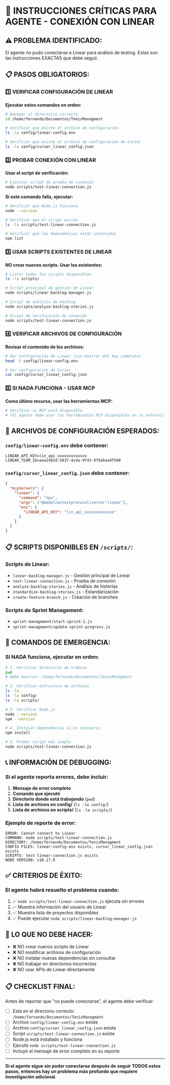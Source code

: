 # 🚨 INSTRUCCIONES CRÍTICAS PARA AGENTE - CONEXIÓN CON LINEAR

## ⚠️ PROBLEMA IDENTIFICADO:
El agente no pudo conectarse a Linear para análisis de testing. Estas son las instrucciones EXACTAS que debe seguir.

## 📋 PASOS OBLIGATORIOS:

### 1️⃣ VERIFICAR CONFIGURACIÓN DE LINEAR
**Ejecutar estos comandos en orden:**

```bash
# Navegar al directorio correcto
cd /home/fernando/Documentos/TenisManagment

# Verificar que existe el archivo de configuración
ls -la config/linear-config.env

# Verificar que existe el archivo de configuración de Cursor
ls -la config/cursor_linear_config.json
```

### 2️⃣ PROBAR CONEXIÓN CON LINEAR
**Usar el script de verificación:**

```bash
# Ejecutar script de prueba de conexión
node scripts/test-linear-connection.js
```

**Si este comando falla, ejecutar:**
```bash
# Verificar que Node.js funciona
node --version

# Verificar que el script existe
ls -la scripts/test-linear-connection.js

# Verificar que las dependencias están instaladas
npm list
```

### 3️⃣ USAR SCRIPTS EXISTENTES DE LINEAR
**NO crear nuevos scripts. Usar los existentes:**

```bash
# Listar todos los scripts disponibles
ls -la scripts/

# Script principal de gestión de Linear
node scripts/linear-backlog-manager.js

# Script de análisis de backlog
node scripts/analyze-backlog-stories.js

# Script de verificación de conexión
node scripts/test-linear-connection.js
```

### 4️⃣ VERIFICAR ARCHIVOS DE CONFIGURACIÓN
**Revisar el contenido de los archivos:**

```bash
# Ver configuración de Linear (sin mostrar API key completo)
head -5 config/linear-config.env

# Ver configuración de Cursor
cat config/cursor_linear_config.json
```

### 5️⃣ SI NADA FUNCIONA - USAR MCP
**Como último recurso, usar las herramientas MCP:**

```bash
# Verificar si MCP está disponible
# (El agente debe usar las herramientas MCP disponibles en su entorno)
```

## 🔧 ARCHIVOS DE CONFIGURACIÓN ESPERADOS:

### `config/linear-config.env` debe contener:
```
LINEAR_API_KEY=lin_api_xxxxxxxxxxxxx
LINEAR_TEAM_ID=aaa1982d-5837-4cda-9f43-979abaa9f508
```

### `config/cursor_linear_config.json` debe contener:
```json
{
  "mcpServers": {
    "linear": {
      "command": "npx",
      "args": ["@modelcontextprotocol/server-linear"],
      "env": {
        "LINEAR_API_KEY": "lin_api_xxxxxxxxxxxxx"
      }
    }
  }
}
```

## 📋 SCRIPTS DISPONIBLES EN `/scripts/`:

### Scripts de Linear:
- `linear-backlog-manager.js` - Gestión principal de Linear
- `test-linear-connection.js` - Prueba de conexión
- `analyze-backlog-stories.js` - Análisis de historias
- `standardize-backlog-stories.js` - Estandarización
- `create-feature-branch.js` - Creación de branches

### Scripts de Sprint Management:
- `sprint-management/start-sprint-1.js`
- `sprint-management/update-sprint-progress.js`

## 🚨 COMANDOS DE EMERGENCIA:

### Si NADA funciona, ejecutar en orden:
```bash
# 1. Verificar directorio de trabajo
pwd
# Debe mostrar: /home/fernando/Documentos/TenisManagment

# 2. Verificar estructura de archivos
ls -la
ls -la config/
ls -la scripts/

# 3. Verificar Node.js
node --version
npm --version

# 4. Instalar dependencias si es necesario
npm install

# 5. Probar script más simple
node scripts/test-linear-connection.js
```

## 📞 INFORMACIÓN DE DEBUGGING:

### Si el agente reporta errores, debe incluir:
1. **Mensaje de error completo**
2. **Comando que ejecutó**
3. **Directorio donde está trabajando** (`pwd`)
4. **Lista de archivos en config/** (`ls -la config/`)
5. **Lista de archivos en scripts/** (`ls -la scripts/`)

### Ejemplo de reporte de error:
```
ERROR: Cannot connect to Linear
COMMAND: node scripts/test-linear-connection.js
DIRECTORY: /home/fernando/Documentos/TenisManagment
CONFIG FILES: linear-config.env exists, cursor_linear_config.json exists
SCRIPTS: test-linear-connection.js exists
NODE VERSION: v18.17.0
```

## ✅ CRITERIOS DE ÉXITO:

### El agente habrá resuelto el problema cuando:
1. ✅ `node scripts/test-linear-connection.js` ejecuta sin errores
2. ✅ Muestra información del usuario de Linear
3. ✅ Muestra lista de proyectos disponibles
4. ✅ Puede ejecutar `node scripts/linear-backlog-manager.js`

## 🚫 LO QUE NO DEBE HACER:

- ❌ NO crear nuevos scripts de Linear
- ❌ NO modificar archivos de configuración
- ❌ NO instalar nuevas dependencias sin consultar
- ❌ NO trabajar en directorios incorrectos
- ❌ NO usar APIs de Linear directamente

## 📋 CHECKLIST FINAL:

Antes de reportar que "no puede conectarse", el agente debe verificar:

- [ ] Está en el directorio correcto: `/home/fernando/Documentos/TenisManagment`
- [ ] Archivo `config/linear-config.env` existe
- [ ] Archivo `config/cursor_linear_config.json` existe
- [ ] Script `scripts/test-linear-connection.js` existe
- [ ] Node.js está instalado y funciona
- [ ] Ejecutó `node scripts/test-linear-connection.js`
- [ ] Incluyó el mensaje de error completo en su reporte

---

**Si el agente sigue sin poder conectarse después de seguir TODOS estos pasos, entonces hay un problema más profundo que requiere investigación adicional.**
